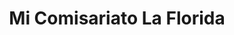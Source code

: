 ---
title: "Mi Comisariato La Florida"
url: /guayaquil/mi-comisariato-la-florida/
shop: supermercado
---